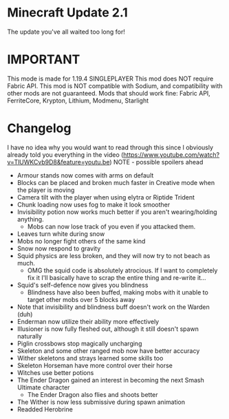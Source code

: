 # Minecraft Update 2.1
The update you've all waited too long for!

IMPORTANT
==========
This mode is made for 1.19.4 SINGLEPLAYER
This mod does NOT require Fabric API.
This mod is NOT compatible with Sodium, and compatibility with other mods are not guaranteed.
Mods that should work fine: Fabric API, FerriteCore, Krypton, Lithium, Modmenu, Starlight


Changelog
========
I have no idea why you would want to read through this since I obviously already told you everything in the video
(https://www.youtube.com/watch?v=TlUWKCvb9D8&feature=youtu.be)
NOTE - possible spoilers ahead

- Armour stands now comes with arms on default
- Blocks can be placed and broken much faster in Creative mode when the player is moving
- Camera tilt with the player when using elytra or Riptide Trident
- Chunk loading now uses fog to make it look smoother
- Invisibility potion now works much better if you aren't wearing/holding anything.
    - Mobs can now lose track of you even if you attacked them.
- Leaves turn white during snow
- Mobs no longer fight others of the same kind
- Snow now respond to gravity
- Squid physics are less broken, and they will now try to not beach as much.
    - OMG the squid code is absolutely atrocious. If I want to completely fix it I'll basically have to scrap the entire thing and re-write it...
- Squid's self-defence now gives you blindness
    - Blindness have also been buffed, making mobs with it unable to target other mobs over 5 blocks away
- Note that invisibility and blindness buff doesn't work on the Warden (duh)
- Enderman now utilize their ability more effectively
- Illusioner is now fully fleshed out, although it still doesn't spawn naturally
- Piglin crossbows stop magically uncharging
- Skeleton and some other ranged mob now have better accuracy
- Wither skeletons and strays learned some skills too
- Skeleton Horseman have more control over their horse
- Witches use better potions
- The Ender Dragon gained an interest in becoming the next Smash Ultimate character
    - The Ender Dragon also flies and shoots better
- The Wither is now less submissive during spawn animation
- Readded Herobrine
